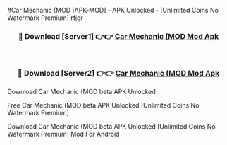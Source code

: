 #Car Mechanic (MOD [APK-MOD] - APK Unlocked - [Unlimited Coins No Watermark Premium] rfjgr



<div align="center">

<h3>🔴 Download [Server1] 👉👉 <a href="https://momento.my/?title=Car_Mechanic_(MOD">Car Mechanic (MOD Mod Apk</a></h3><br>

<h3>🔴 Download [Server2] 👉👉 <a href="https://momento.my/?title=Car_Mechanic_(MOD">Car Mechanic (MOD Mod Apk</a></h3>
</div>



Download Car Mechanic (MOD beta APK Unlocked

Free Car Mechanic (MOD beta APK Unlocked [Unlimited Coins No Watermark Premium]

Download Car Mechanic (MOD beta APK Unlocked [Unlimited Coins No Watermark Premium] Mod For Android
